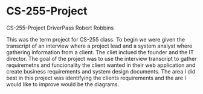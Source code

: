 # CS-255-Project
CS-255-Project DriverPass
Robert Robbins

This was the term project for CS-255 class. To begin we were given the transcript of an interview where a project lead and a system analyst where gathering information from a client. The cliet inclued the founder and the IT director. The goal of the project was to use the interview transcript to gather requiremetns and funcionality the client wanted in their web application and create business requirements and system design documents. The area I did best in this project was identifying the clients requirements and the are I would like to improve would be the diagrams. 
